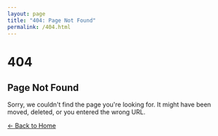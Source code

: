 ```yaml
---
layout: page
title: "404: Page Not Found"
permalink: /404.html
---
```


<div class="not-found">
  <h1 class="not-found-title">404</h1>
  <h2 class="not-found-subtitle">Page Not Found</h2>
  <p>Sorry, we couldn't find the page you're looking for. It might have been moved, deleted, or you entered the wrong URL.</p>
  <a href="{{ '/' | relative_url }}" class="back-home">← Back to Home</a>
</div>